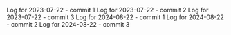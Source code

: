 Log for 2023-07-22 - commit 1
Log for 2023-07-22 - commit 2
Log for 2023-07-22 - commit 3
Log for 2024-08-22 - commit 1
Log for 2024-08-22 - commit 2
Log for 2024-08-22 - commit 3

